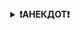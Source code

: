 
<details align="center">
  <summary><strong>❗️АНЕКДОТ❗️</strong></summary>
  <p align="center">
    Улитка заходит в бар, но бармен заявляет: "У нас строгая политика в отношении улиток!" — и ногой выпихивает ее на улицу. Через неделю улитка возвращается в бар и говорит бармену: "Ну и нахуя ты это сделал!?"
    <br />
    <img src="https://drasler.ru/wp-content/uploads/2019/05/Картинки-смайлики-на-прозрачном-фоне-023.jpg" alt="xdxdxd" width="200" />
  </p>
</details>
